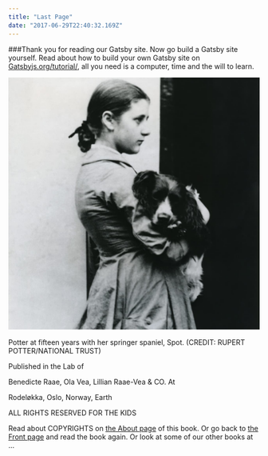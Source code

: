 ```yaml
---
title: "Last Page"
date: "2017-06-29T22:40:32.169Z"
---
```


###Thank you for reading our Gatsby site. Now go build a Gatsby site yourself.
Read about how to build your own Gatsby site on [Gatsbyjs.org/tutorial/](https://www.gatsbyjs.org/tutorial/), all you need is a computer, time and the will to learn.

![Potter at fifteen years with her springer spaniel, Spot](./beatrix-bw-dog_trans_NvBQzQNjv4BqXAI13NdOqfkC5AL3Xcik1nRYk1x1pHbe6ZBX6u7_PuM.jpg)

Potter at fifteen years with her springer spaniel, Spot. (CREDIT:  RUPERT POTTER/NATIONAL TRUST)


Published in the Lab of

Benedicte Raae, Ola Vea, Lillian Raae-Vea & CO. At

Rodeløkka, Oslo, Norway, Earth

ALL RIGHTS RESERVED
FOR THE KIDS

Read about COPYRIGHTS on [the About page](/about) of this book. Or go back to [the Front page](/) and read the book again. Or look at some of our other books at ...

